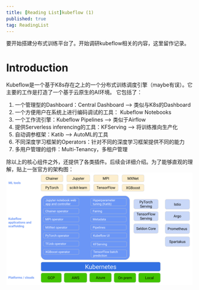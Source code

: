 ```yaml
---
title: [Reading List]kubeflow (1)
published: true
tag: ReadingList 
---
```

要开始搭建分布式训练平台了。开始调研kubeflow相关的内容，这里留作记录。

# Introduction
Kubeflow是一个基于K8s存在之上的一个分布式训练调度引擎（maybe有误）。它主要的工作是打造了一个基于云原生的AI环境。
它包括了：
1. 一个管理型的Dashboard：Central Dashboard --> 类似与K8s的Dashboard
2. 一个方便用户在系统上进行编码调试的工具： Kubeflow Notebooks
3. 一个工作流引擎：Kubeflow Pipelines --> 类似于Airflow
4. 提供Serverless inferencing的工具：KFServing --> 将训练推向生产化
5. 自动调参框架：Katib --> AutoML的工具
6. 不同深度学习框架的Operators：针对不同的深度学习框架提供不同的能力
7. 多用户管理的组件：Multi-Tenancy，多租户管理


除以上的核心组件之外，还提供了各类插件。后续会详细介绍。为了能够直观的理解，贴上一张官方的架构图：
![Kubeflow Architecture](../imgs/kubeflow-overview-platform-diagram.svg)

